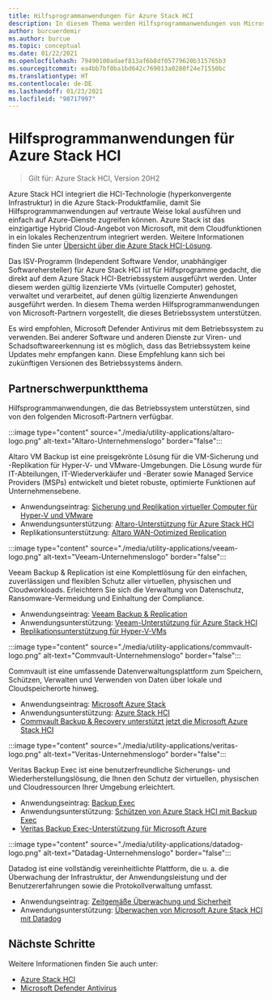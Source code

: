 ```yaml
---
title: Hilfsprogrammanwendungen für Azure Stack HCI
description: In diesem Thema werden Hilfsprogrammanwendungen von Microsoft-Partnern vorgestellt, die das Azure Stack HCI-Betriebssystem unterstützen.
author: burcuerdemir
ms.author: burcue
ms.topic: conceptual
ms.date: 01/22/2021
ms.openlocfilehash: 79490100adaef813af6b8df05779620b315765b3
ms.sourcegitcommit: ea4bb7bf0ba1bd642c769013a0280f24e71550bc
ms.translationtype: HT
ms.contentlocale: de-DE
ms.lasthandoff: 01/23/2021
ms.locfileid: "98717997"
---
```

# <a name="utility-applications-for-azure-stack-hci"></a>Hilfsprogrammanwendungen für Azure Stack HCI

>Gilt für: Azure Stack HCI, Version 20H2

Azure Stack HCI integriert die HCI-Technologie (hyperkonvergente Infrastruktur) in die Azure Stack-Produktfamilie, damit Sie Hilfsprogrammanwendungen auf vertraute Weise lokal ausführen und einfach auf Azure-Dienste zugreifen können. Azure Stack ist das einzigartige Hybrid Cloud-Angebot von Microsoft, mit dem Cloudfunktionen in ein lokales Rechenzentrum integriert werden. Weitere Informationen finden Sie unter [Übersicht über die Azure Stack HCI-Lösung](../overview.md).

Das ISV-Programm (Independent Software Vendor, unabhängiger Softwarehersteller) für Azure Stack HCI ist für Hilfsprogramme gedacht, die direkt auf dem Azure Stack HCI-Betriebssystem ausgeführt werden. Unter diesem werden gültig lizenzierte VMs (virtuelle Computer) gehostet, verwaltet und verarbeitet, auf denen gültig lizenzierte Anwendungen ausgeführt werden. In diesem Thema werden Hilfsprogrammanwendungen von Microsoft-Partnern vorgestellt, die dieses Betriebssystem unterstützen.

Es wird empfohlen, Microsoft Defender Antivirus mit dem Betriebssystem zu verwenden. Bei anderer Software und anderen Dienste zur Viren- und Schadsoftwareerkennung ist es möglich, dass das Betriebssystem keine Updates mehr empfangen kann. Diese Empfehlung kann sich bei zukünftigen Versionen des Betriebssystems ändern.

## <a name="partner-spotlight"></a>Partnerschwerpunktthema
Hilfsprogrammanwendungen, die das Betriebssystem unterstützen, sind von den folgenden Microsoft-Partnern verfügbar.

:::image type="content" source="./media/utility-applications/altaro-logo.png" alt-text="Altaro-Unternehmenslogo" border="false":::

Altaro VM Backup ist eine preisgekrönte Lösung für die VM-Sicherung und -Replikation für Hyper-V- und VMware-Umgebungen. Die Lösung wurde für IT-Abteilungen, IT-Wiederverkäufer und -Berater sowie Managed Service Providers (MSPs) entwickelt und bietet robuste, optimierte Funktionen auf Unternehmensebene.

- Anwendungseintrag: [Sicherung und Replikation virtueller Computer für Hyper-V und VMware](https://www.altaro.com/vm-backup/)
- Anwendungsunterstützung: [Altaro-Unterstützung für Azure Stack HCI](https://www.altaro.com/news/single/News-Altaro-applies-its-expertise-in-Hyper-V-backup-to-support-Microsoft.php)
- Replikationsunterstützung: [Altaro WAN-Optimized Replication](https://www.altaro.com/vm-backup/wan-optimized-replication.php)

:::image type="content" source="./media/utility-applications/veeam-logo.png" alt-text="Veeam-Unternehmenslogo" border="false":::

Veeam Backup & Replication ist eine Komplettlösung für den einfachen, zuverlässigen und flexiblen Schutz aller virtuellen, physischen und Cloudworkloads. Erleichtern Sie sich die Verwaltung von Datenschutz, Ransomware-Vermeidung und Einhaltung der Compliance.

- Anwendungseintrag: [Veeam Backup & Replication](https://www.veeam.com/vm-backup-recovery-replication-software.html)
- Anwendungsunterstützung: [Veeam-Unterstützung für Azure Stack HCI](https://www.veeam.com/kb4047)
- [Replikationsunterstützung für Hyper-V-VMs](https://www.veeam.com/vm-advanced-replication.html?ad=in-text-link)

:::image type="content" source="./media/utility-applications/commvault-logo.png" alt-text="Commvault-Unternehmenslogo" border="false":::

Commvault ist eine umfassende Datenverwaltungsplattform zum Speichern, Schützen, Verwalten und Verwenden von Daten über lokale und Cloudspeicherorte hinweg.

- Anwendungseintrag: [Microsoft Azure Stack](https://www.commvault.com/supported-technologies/microsoft/azurestack)
- Anwendungsunterstützung: [Azure Stack HCI](https://documentation.commvault.com/11.21/essential/132799_microsoft_azure_stack_hci.html)
- [Commvault Backup & Recovery unterstützt jetzt die Microsoft Azure Stack HCI](https://www.commvault.com/blogs/commvault-backup-and-recovery-now-supports-microsoft-azure-stack-hci)

:::image type="content" source="./media/utility-applications/veritas-logo.png" alt-text="Veritas-Unternehmenslogo" border="false":::

Veritas Backup Exec ist eine benutzerfreundliche Sicherungs- und Wiederherstellungslösung, die Ihnen den Schutz der virtuellen, physischen und Cloudressourcen Ihrer Umgebung erleichtert.

- Anwendungseintrag: [Backup Exec](https://www.veritas.com/protection/backup-exec)
- Anwendungsunterstützung: [Schützen von Azure Stack HCI mit Backup Exec](https://www.veritas.com/support/en_US/article.100048860)
- [Veritas Backup Exec-Unterstützung für Microsoft Azure](https://www.veritas.com/protection/backup-exec/azure)

:::image type="content" source="./media/utility-applications/datadog-logo.png" alt-text="Datadag-Unternehmenslogo" border="false":::

Datadog ist eine vollständig vereinheitlichte Plattform, die u. a. die Überwachung der Infrastruktur, der Anwendungsleistung und der Benutzererfahrungen sowie die Protokollverwaltung umfasst.

- Anwendungseintrag: [Zeitgemäße Überwachung und Sicherheit](https://www.datadoghq.com/)
- Anwendungsunterstützung: [Überwachen von Microsoft Azure Stack HCI mit Datadog](https://www.datadoghq.com/blog/monitor-azure-stack-hci-datadog)

## <a name="next-steps"></a>Nächste Schritte
Weitere Informationen finden Sie auch unter:
- [Azure Stack HCI](https://azure.microsoft.com/products/azure-stack/hci/)
- [Microsoft Defender Antivirus](/windows/security/threat-protection/microsoft-defender-antivirus/microsoft-defender-antivirus-in-windows-10)